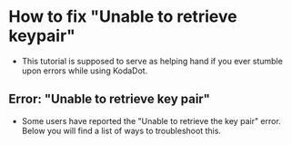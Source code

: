 # How to fix "Unable to retrieve keypair"

- This tutorial is supposed to serve as helping hand if you ever stumble upon errors while using KodaDot.

## Error: "Unable to retrieve key pair" 

- Some users have reported the "Unable to retrieve the key pair" error. Below you will find a list of ways to troubleshoot this.
